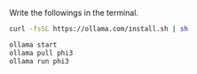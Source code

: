 Write the followings in the terminal.

```bash
curl -fsSL https://ollama.com/install.sh | sh

ollama start
ollama pull phi3
ollama run phi3
```